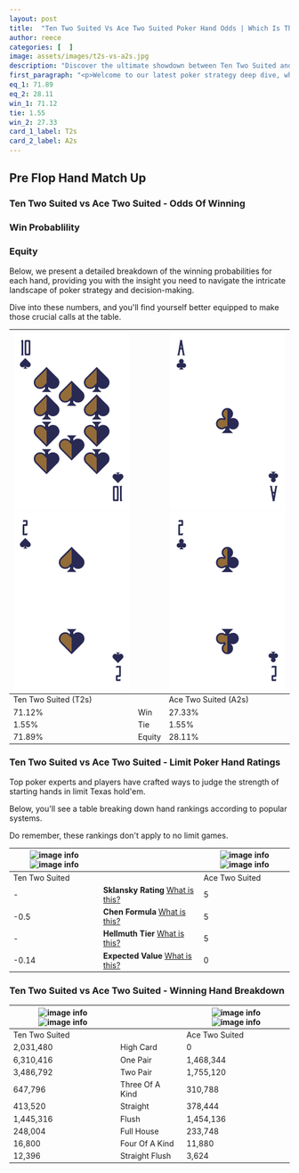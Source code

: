 ```yaml
---
layout: post
title:  "Ten Two Suited Vs Ace Two Suited Poker Hand Odds | Which Is The Better Hand In Poker? A Complete Guide"
author: reece
categories: [  ]
image: assets/images/t2s-vs-a2s.jpg
description: "Discover the ultimate showdown between Ten Two Suited and Ace Two Suited in poker! Uncover the odds, strategies, and scenarios where one hand triumphs over the other. Get ready to up your poker game with this thrilling analysis."
first_paragraph: "<p>Welcome to our latest poker strategy deep dive, where we're pitting two distinct hands against each other in a high-stakes showdown: Ten Two Suited vs Ace Two Suited.</p><p>In the dynamic world of poker, every decision counts, and knowing which hand holds the upper hand is key to your success at the table.</p><p>In this article, we'll dissect these two hands, explore the scenarios where one dominates the other, and equip you with the knowledge to make strategic choices that can tip the odds in your favor.</p><p>Get ready to unravel the intriguing dynamics of these poker hands and elevate your game to new heights.</p>"
eq_1: 71.89
eq_2: 28.11
win_1: 71.12
tie: 1.55
win_2: 27.33
card_1_label: T2s
card_2_label: A2s
---
```




[comment]: # (sp0)

## Pre Flop Hand Match Up

<div class="table hand-ratings" markdown="1"> 



### Ten Two Suited vs Ace Two Suited - Odds Of Winning


  
<div class="row graphs"> 
<div class="col-lg-6">
    <h3>Win Probablility</h3>
    <canvas id="WinChart"></canvas>
</div>
<div class="col-lg-6">
    <h3>Equity</h3>
    <canvas id="EquityChart"></canvas>
</div>
</div>

  Below, we present a detailed breakdown of the winning probabilities for each hand, providing you with the insight you need to navigate the intricate landscape of poker strategy and decision-making. 

Dive into these numbers, and you'll find yourself better equipped to make those crucial calls at the table.


    
| ![image info](assets/images/hand1/t.png) ![image info](assets/images/hand1/2.png) |  | ![image info](assets/images/hand2/a.png) ![image info](assets/images/hand2/2.png) |
| -------- | -------- | -------- |
| Ten Two Suited (T2s) |  | Ace Two Suited (A2s) |
| 71.12% | Win | 27.33% |
| 1.55% | Tie | 1.55% |
| 71.89% | Equity | 28.11% |




[comment]: # (sp1)



### Ten Two Suited vs Ace Two Suited - Limit Poker Hand Ratings

Top poker experts and players have crafted ways to judge the strength of starting hands in limit Texas hold'em. 

Below, you'll see a table breaking down hand rankings according to popular systems. 

Do remember, these rankings don't apply to no limit games.


    
| ![image info](https://www.riverpairs.com/assets/images/hand1/t.png) ![image info](https://www.riverpairs.com/assets/images/hand1/2.png) |  | ![image info](https://www.riverpairs.com/assets/images/hand2/a.png) ![image info](https://www.riverpairs.com/assets/images/hand2/2.png) |
| -------- | -------- | -------- |
| Ten Two Suited |  | Ace Two Suited |
| - | **Sklansky Rating** [What is this?](/sklansky-rating-explained) | 5 |
| -0.5 | **Chen Formula** [What is this?](/chen-formula-explained) | 5 |
| - | **Hellmuth Tier** [What is this?](/Hellmuth-tier-explained) | 5 |
| -0.14 | **Expected Value** [What is this?](/expected-value-explained) | 0 |




[comment]: # (sp2)



### Ten Two Suited vs Ace Two Suited - Winning Hand Breakdown


    
| ![image info](https://www.riverpairs.com/assets/images/hand1/t.png) ![image info](https://www.riverpairs.com/assets/images/hand1/2.png) |  | ![image info](https://www.riverpairs.com/assets/images/hand2/a.png) ![image info](https://www.riverpairs.com/assets/images/hand2/2.png) |
| -------- | -------- | -------- |
| Ten Two Suited |  | Ace Two Suited |
| 2,031,480 | High Card | 0 |
| 6,310,416 | One Pair | 1,468,344 |
| 3,486,792 | Two Pair | 1,755,120 |
| 647,796 | Three Of A Kind | 310,788 |
| 413,520 | Straight | 378,444 |
| 1,445,316 | Flush | 1,454,136 |
| 248,004 | Full House | 233,748 |
| 16,800 | Four Of A Kind | 11,880 |
| 12,396 | Straight Flush | 3,624 |




[comment]: # (sp3)



</div>

[comment]: # (sp4)



[comment]: # (sp5)

